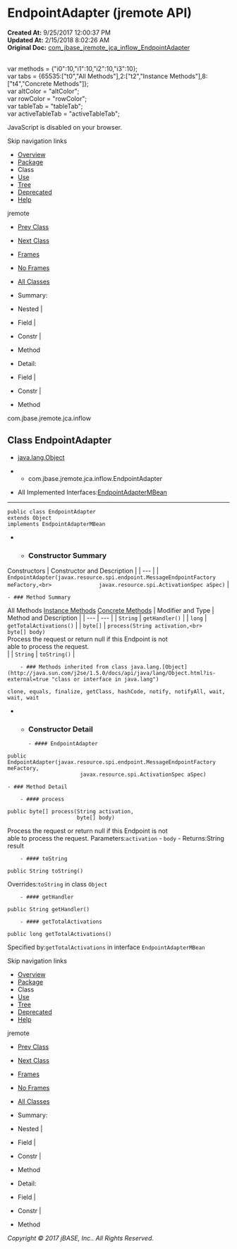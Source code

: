 # EndpointAdapter (jremote   API)

**Created At:** 9/25/2017 12:00:37 PM  
**Updated At:** 2/15/2018 8:02:26 AM  
**Original Doc:** [com_jbase_jremote_jca_inflow_EndpointAdapter](https://docs.jbase.com/39262-inflow/com_jbase_jremote_jca_inflow_EndpointAdapter)  

<!--<br>    try {<br>        if (location.href.indexOf('is-external=true') == -1) {<br>            parent.document.title="EndpointAdapter (jremote   API)";<br>        }<br>    }<br>    catch(err) {<br>    }<br>//--><br>var methods = {"i0":10,"i1":10,"i2":10,"i3":10};<br>var tabs = {65535:["t0","All Methods"],2:["t2","Instance Methods"],8:["t4","Concrete Methods"]};<br>var altColor = "altColor";<br>var rowColor = "rowColor";<br>var tableTab = "tableTab";<br>var activeTableTab = "activeTableTab";
JavaScript is disabled on your browser.

Skip navigation links

- [Overview](../../../../../overview-summary.html)
- [Package](/39262-inflow/com_jbase_jremote_jca_inflow_package-summary)
- Class
- [Use](/39263-class-use/com_jbase_jremote_jca_inflow_class-use_EndpointAdapter)
- [Tree](/39262-inflow/com_jbase_jremote_jca_inflow_package-tree)
- [Deprecated](../../../../../deprecated-list.html)
- [Help](../../../../../help-doc.html)


jremote <br>

- [Prev Class](/39262-inflow/com_jbase_jremote_jca_inflow_ActivationWorkListener "class in com.jbase.jremote.jca.inflow")
- [Next Class](/39262-inflow/com_jbase_jremote_jca_inflow_EndpointAdapterMBean "interface in com.jbase.jremote.jca.inflow")


- [Frames](../../../../../index.html?com/jbase/jremote/jca/inflow//39262-inflow/com_jbase_jremote_jca_inflow_EndpointAdapter)
- [No Frames](/39262-inflow/com_jbase_jremote_jca_inflow_EndpointAdapter)


- [All Classes](../../../../../allclasses-noframe.html)


<!--<br>  allClassesLink = document.getElementById("allclasses\_navbar\_top");<br>  if(window==top) {<br>    allClassesLink.style.display = "block";<br>  }<br>  else {<br>    allClassesLink.style.display = "none";<br>  }<br>  //-->

- Summary:
- Nested |
- Field |
- Constr |
- Method


- Detail:
- Field |
- Constr |
- Method

com.jbase.jremote.jca.inflow

## Class EndpointAdapter

- [java.lang.Object](http://java.sun.com/j2se/1.5.0/docs/api/java/lang/Object.html?is-external=true "class or interface in java.lang")
- - com.jbase.jremote.jca.inflow.EndpointAdapter


- All Implemented Interfaces:[EndpointAdapterMBean](/39262-inflow/com_jbase_jremote_jca_inflow_EndpointAdapterMBean "interface in com.jbase.jremote.jca.inflow")
* * *


```
public class EndpointAdapter
extends Object
implements EndpointAdapterMBean
```

- - ### Constructor Summary


Constructors | Constructor and Description |
| --- |
| `EndpointAdapter(javax.resource.spi.endpoint.MessageEndpointFactory meFactory,<br>               javax.resource.spi.ActivationSpec aSpec)`  |


    - ### Method Summary


All Methods [Instance Methods](javascript:show%282%29;) [Concrete Methods](javascript:show%288%29;) | Modifier and Type | Method and Description |
| --- | --- |
| `String` | `getHandler()`  |
| `long` | `getTotalActivations()`  |
| `byte[]` | `process(String activation,<br>       byte[] body)`<br>Process the request or return null if this Endpoint is not<br> able to process the request.<br> |
| `String` | `toString()`  |


        - ### Methods inherited from class java.lang.[Object](http://java.sun.com/j2se/1.5.0/docs/api/java/lang/Object.html?is-external=true "class or interface in java.lang")
`clone, equals, finalize, getClass, hashCode, notify, notifyAll, wait, wait, wait`

- - ### Constructor Detail

        - #### EndpointAdapter

```
public EndpointAdapter(javax.resource.spi.endpoint.MessageEndpointFactory meFactory,
                       javax.resource.spi.ActivationSpec aSpec)
```


    - ### Method Detail

        - #### process

```
public byte[] process(String activation,
                      byte[] body)
```

Process the request or return null if this Endpoint is not<br> able to process the request.
Parameters:`activation` - `body` - Returns:String result


        - #### toString

```
public String toString()
```
Overrides:`toString` in class `Object`


        - #### getHandler

```
public String getHandler()
```


        - #### getTotalActivations

```
public long getTotalActivations()
```
Specified by:`getTotalActivations` in interface `EndpointAdapterMBean`

Skip navigation links

- [Overview](../../../../../overview-summary.html)
- [Package](/39262-inflow/com_jbase_jremote_jca_inflow_package-summary)
- Class
- [Use](/39263-class-use/com_jbase_jremote_jca_inflow_class-use_EndpointAdapter)
- [Tree](/39262-inflow/com_jbase_jremote_jca_inflow_package-tree)
- [Deprecated](../../../../../deprecated-list.html)
- [Help](../../../../../help-doc.html)


jremote <br>

- [Prev Class](/39262-inflow/com_jbase_jremote_jca_inflow_ActivationWorkListener "class in com.jbase.jremote.jca.inflow")
- [Next Class](/39262-inflow/com_jbase_jremote_jca_inflow_EndpointAdapterMBean "interface in com.jbase.jremote.jca.inflow")


- [Frames](../../../../../index.html?com/jbase/jremote/jca/inflow//39262-inflow/com_jbase_jremote_jca_inflow_EndpointAdapter)
- [No Frames](/39262-inflow/com_jbase_jremote_jca_inflow_EndpointAdapter)


- [All Classes](../../../../../allclasses-noframe.html)


<!--<br>  allClassesLink = document.getElementById("allclasses\_navbar\_bottom");<br>  if(window==top) {<br>    allClassesLink.style.display = "block";<br>  }<br>  else {<br>    allClassesLink.style.display = "none";<br>  }<br>  //-->

- Summary:
- Nested |
- Field |
- Constr |
- Method


- Detail:
- Field |
- Constr |
- Method

*Copyright © 2017 jBASE, Inc.. All Rights Reserved.*
